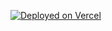 [![Deployed on Vercel](https://img.shields.io/badge/Deployed%20on-Vercel-black?style=for-the-badge&logo=vercel)](https://bitx-pink.vercel.app/)
